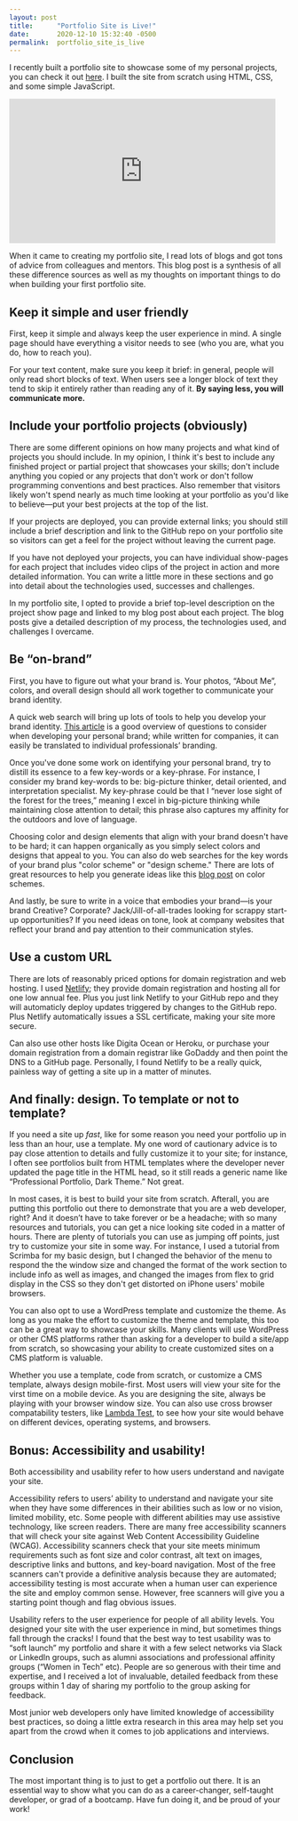 ```yaml
---
layout: post
title:      "Portfolio Site is Live!"
date:       2020-12-10 15:32:40 -0500
permalink:  portfolio_site_is_live
---
```



I recently built a portfolio site to showcase some of my personal projects, you can check it out [here](https://www.leonorcolbert.com). I built the site from scratch using HTML, CSS, and some simple JavaScript.

<iframe src="https://giphy.com/embed/ytbg9ZKXhD6lw7ebRV" width="480" height="260" frameBorder="0" allowFullScreen></iframe>

When it came to creating my portfolio site, I read lots of blogs and got tons of advice from colleagues and mentors. This blog post is a synthesis of all these difference sources as well as my thoughts on important things to do when building your first portfolio site.

## Keep it simple and user friendly

First, keep it simple and always keep the user experience in mind. A single page should have everything a visitor needs to see (who you are, what you do, how to reach you).

For your text content, make sure you keep it brief: in general, people will only read short blocks of text. When users see a longer block of text they tend to skip it entirely rather than reading any of it. **By saying less, you will communicate more.**


## Include your portfolio projects (obviously)

There are some different opinions on how many projects and what kind of projects you should include. In my opinion, I think it's best to include any finished project or partial project that showcases your skills; don't include anything you copied or any projects that don't work or don't follow programming conventions and best practices. Also remember that visitors likely won't spend nearly as much time looking at your portfolio as you'd like to believe—put your best projects at the top of the list.

If your projects are deployed, you can provide external links; you should still include a brief description and link to the GitHub repo on your portfolio site so visitors can get a feel for the project without leaving the current page.

If you have not deployed your projects, you can have individual show-pages for each project that includes video clips of the project in action and more detailed information. You can write a little more in these sections and go into detail  about the technologies used, successes and challenges.

In my portfolio site, I opted to provide a brief top-level description on the project show page and linked to my blog post about each project. The blog posts give a detailed description of my process, the technologies used, and challenges I overcame.


## Be “on-brand”

First, you have to figure out what your brand is. Your photos, “About Me”, colors, and overall design should all work together to communicate your brand identity.

A quick web search will bring up lots of tools to help you develop your brand identity. [This article](https://fabrikbrands.com/how-to-create-a-brand-identity/) is a good overview of questions to consider when developing your personal brand; while written for companies, it can easily be translated to individual professionals’ branding.

Once you've done some work on identifying your personal brand, try to distill its essence to a few key-words or a key-phrase. For instance, I consider my brand key-words to be: big-picture thinker, detail oriented, and interpretation specialist. My key-phrase could be that I “never lose sight of the forest for the trees,” meaning I excel in big-picture thinking while maintaining close attention to detail; this phrase also captures my affinity for the outdoors and love of language.

Choosing color and design elements that align with your brand doesn't have to be hard; it can happen organically as you simply select colors and designs that appeal to you. You can also do web searches for the key words of your brand plus "color scheme" or "design scheme." There are lots of great resources to help you generate ideas like this [blog post](https://visme.co/blog/website-color-schemes/) on color schemes.

And lastly, be sure to write in a voice that embodies your brand—is your brand Creative? Corporate? Jack/Jill-of-all-trades looking for scrappy start-up opportunities? If you need ideas on tone, look at company websites that reflect your brand and pay attention to their communication styles.


## Use a custom URL

There are lots of reasonably priced options for domain registration and web hosting. I used [Netlify](https://www.netlify.com/); they provide domain registration and hosting all for one low annual fee. Plus you just link Netlify to your GitHub repo and they will automaticly deploy updates triggered by changes to the GitHub repo. Plus Netlify automatically issues a SSL certificate, making your site more secure.

Can also use other hosts like Digita Ocean or Heroku, or purchase your domain registration from a domain registrar like GoDaddy and then point the DNS to a GitHub page. Personally, I found Netlify to be a really quick, painless way of getting a site up in a matter of minutes. 

## And finally: design. To template or not to template?

If you need a site up *fast*, like for some reason you need your portfolio up in less than an hour, use a template. My one word of cautionary advice is to pay close attention to details and fully customize it to your site; for instance, I often see portfolios built from HTML templates where the developer never updated the page title in the HTML head, so it still reads a generic name like “Professional Portfolio, Dark Theme.” Not great.

In most cases, it is best to build your site from scratch. Afterall, you are putting this portfolio out there to demonstrate that you are a web developer, right? And it doesn’t have to take forever or be a headache; with so many resources and tutorials, you can get a nice looking site coded in a matter of hours. There are plenty of tutorials you can use as jumping off points, just try to customize your site in some way. For instance, I used a tutorial from Scrimba for my basic design, but I changed the behavior of the menu to respond the the window size and changed the format of the work section to include info as well as images, and changed the images from flex to grid display in the CSS so they don't get distorted on iPhone users' mobile browsers.

You can also opt to use a WordPress template and customize the theme. As long as you make the effort to customize the theme and template, this too can be a great way to showcase your skills. Many clients will use WordPress or other CMS platforms rather than asking for a developer to build a site/app from scratch, so showcasing your ability to create customized sites on a CMS platform is valuable.

Whether you use a template, code from scratch, or customize a CMS template, always design mobile-first. Most users will view your site for the virst time on a mobile device. As you are designing the site, always be playing with your browser window size. You can also use cross browser compatability testers, like [Lambda Test](https://www.lambdatest.com/), to see how your site would behave on different devices, operating systems, and browsers.


## Bonus: Accessibility and usability!
Both accessibility and usability refer to how users understand and navigate your site.

Accessibility refers to users’ ability to understand and navigate your site when they have some differences in their abilities such as low or no vision, limited mobility, etc. Some people with different abilities may use assistive technology, like screen readers. There are many free accessibility scanners that will check your site against Web Content Accessibility Guideline (WCAG). Accessibility scanners check that your site meets minimum requirements such as font size and color contrast, alt text on images, descriptive links and buttons, and key-board navigation. Most of the free scanners can't provide a definitive analysis because they are automated; accessibility testing is most accurate when a human user can experience the site and employ common sense. However, free scanners will give you a starting point though and flag obvious issues.

Usability refers to the user experience for people of all ability levels. You designed your site with the user experience in mind, but sometimes things fall through the cracks! I found that the best way to test usability was to “soft launch” my portfolio and share it with a few select networks via Slack or LinkedIn groups, such as alumni associations and professional affinity groups (“Women in Tech” etc). People are so generous with their time and expertise, and I received a lot of invaluable, detailed feedback from these groups within 1 day of sharing my portfolio to the group asking for feedback.

Most junior web developers only have limited knowledge of accessibility best practices, so doing a little extra research in this area may help set you apart from the crowd when it comes to job applications and interviews.


## Conclusion

The most important thing is to just to get a portfolio out there. It is an essential way to show what you can do as a career-changer, self-taught developer, or grad of a bootcamp. Have fun doing it, and be proud of your work!


